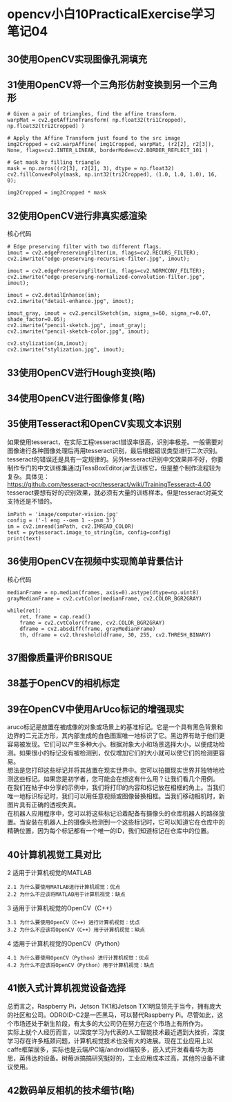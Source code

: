 # opencv小白10PracticalExercise学习笔记04
##	30使用OpenCV实现图像孔洞填充
##	31使用OpenCV将一个三角形仿射变换到另一个三角形
```
# Given a pair of triangles, find the affine transform.
warpMat = cv2.getAffineTransform( np.float32(tri1Cropped), np.float32(tri2Cropped) )

# Apply the Affine Transform just found to the src image
img2Cropped = cv2.warpAffine( img1Cropped, warpMat, (r2[2], r2[3]), None, flags=cv2.INTER_LINEAR, borderMode=cv2.BORDER_REFLECT_101 )

# Get mask by filling triangle
mask = np.zeros((r2[3], r2[2], 3), dtype = np.float32)
cv2.fillConvexPoly(mask, np.int32(tri2Cropped), (1.0, 1.0, 1.0), 16, 0);

img2Cropped = img2Cropped * mask
```
##	32使用OpenCV进行非真实感渲染
核心代码  
```
# Edge preserving filter with two different flags.
imout = cv2.edgePreservingFilter(im, flags=cv2.RECURS_FILTER);
cv2.imwrite("edge-preserving-recursive-filter.jpg", imout);

imout = cv2.edgePreservingFilter(im, flags=cv2.NORMCONV_FILTER);
cv2.imwrite("edge-preserving-normalized-convolution-filter.jpg", imout);

imout = cv2.detailEnhance(im);
cv2.imwrite("detail-enhance.jpg", imout);

imout_gray, imout = cv2.pencilSketch(im, sigma_s=60, sigma_r=0.07, shade_factor=0.05);
cv2.imwrite("pencil-sketch.jpg", imout_gray);
cv2.imwrite("pencil-sketch-color.jpg", imout);

cv2.stylization(im,imout);
cv2.imwrite("stylization.jpg", imout);
```
##	33使用OpenCV进行Hough变换(略)
##	34使用OpenCV进行图像修复(略)
##	35使用Tesseract和OpenCV实现文本识别
如果使用tesseract，在实际工程tesseract错误率很高，识别率极差。一般需要对图像进行各种图像处理后再用tesseract识别，最后根据错误类型进行二次识别。tesseract的错误还是具有一定规律的。另外tesseract识别中文效果并不好，你要制作专门的中文训练集通过jTessBoxEditor.jar去训练它，但是整个制作流程较为复杂。具体见：   
https://github.com/tesseract-ocr/tesseract/wiki/TrainingTesseract-4.00  
tesseract要想有好的识别效果，就必须有大量的训练样本。但是tesseract对英文支持还是不错的。  
```
imPath = 'image/computer-vision.jpg'
config = ('-l eng --oem 1 --psm 3')
im = cv2.imread(imPath, cv2.IMREAD_COLOR)
text = pytesseract.image_to_string(im, config=config)
print(text)
```

##	36使用OpenCV在视频中实现简单背景估计
核心代码  
```
medianFrame = np.median(frames, axis=0).astype(dtype=np.uint8)
grayMedianFrame = cv2.cvtColor(medianFrame, cv2.COLOR_BGR2GRAY)

while(ret):
    ret, frame = cap.read()
    frame = cv2.cvtColor(frame, cv2.COLOR_BGR2GRAY)
    dframe = cv2.absdiff(frame, grayMedianFrame)
    th, dframe = cv2.threshold(dframe, 30, 255, cv2.THRESH_BINARY)
```

##	37图像质量评价BRISQUE
##	38基于OpenCV的相机标定
##	39在OpenCV中使用ArUco标记的增强现实
aruco标记是放置在被成像的对象或场景上的基准标记。它是一个具有黑色背景和边界的二元正方形，其内部生成的白色图案唯一地标识了它。黑边界有助于他们更容易被发现。它们可以产生多种大小。根据对象大小和场景选择大小，以便成功检测。如果很小的标记没有被检测到，仅仅增加它们的大小就可以使它们的检测更容易。  
想法是您打印这些标记并将其放置在现实世界中。您可以拍摄现实世界并独特地检测这些标记。如果您是初学者，您可能会在想这有什么用？让我们看几个用例。  
在我们在帖子中分享的示例中，我们将打印的内容和标记放在相框的角上。当我们唯一地标识标记时，我们可以用任意视频或图像替换相框。当我们移动相机时，新图片具有正确的透视失真。  
在机器人应用程序中，您可以将这些标记沿着配备有摄像头的仓库机器人的路径放置。当安装在机器人上的摄像头检测到一个这些标记时，它可以知道它在仓库中的精确位置，因为每个标记都有一个唯一的ID，我们知道标记在仓库中的位置。  
##	40计算机视觉工具对比
2 适用于计算机视觉的MATLAB  
```
2.1 为什么要使用MATLAB进行计算机视觉：优点
2.2 为什么不应该将MATLAB用于计算机视觉：缺点
```
3 适用于计算机视觉的OpenCV（C++）  
```
3.1 为什么要使用OpenCV（C++）进行计算机视觉：优点
3.2 为什么不应该将OpenCV（C++）用于计算机视觉：缺点
```
4 适用于计算机视觉的OpenCV（Python）  
```
4.1 为什么要使用OpenCV（Python）进行计算机视觉：优点
4.2 为什么不应该将OpenCV（Python）用于计算机视觉：缺点
```

##	41嵌入式计算机视觉设备选择
总而言之，Raspberry Pi，Jetson TK1和Jetson TX1明显领先于当今，拥有庞大的社区和公司。ODROID-C2是一匹黑马，可以替代Raspberry Pi。尽管如此，这个市场还处于新生阶段，有太多的大公司仍在努力在这个市场上有所作为。  
实际上就个人经历而言，以深度学习为代表的人工智能技术最近遇到大挫折，深度学习存在许多瓶颈问题，计算机视觉技术也没有大的进展。现在工业应用上以caffe框架居多，实际也是云端/PC端/android端较多，嵌入式开发看看华为海思，英伟达的设备。树莓派搞搞研究挺好的，工业应用成本过高，其他的设备不建议使用。  
##	42数码单反相机的技术细节(略)

